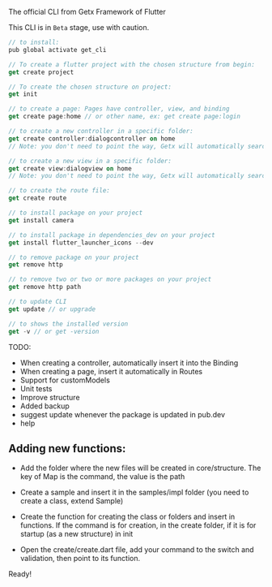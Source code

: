The official CLI from Getx Framework of Flutter

This CLI is in `Beta` stage, use with caution.

```dart
// to install:
pub global activate get_cli 

// To create a flutter project with the chosen structure from begin:
get create project 

// To create the chosen structure on project:
get init 

// to create a page: Pages have controller, view, and binding
get create page:home // or other name, ex: get create page:login 

// to create a new controller in a specific folder:
get create controller:dialogcontroller on home
// Note: you don't need to point the way, Getx will automatically search for the home folder and insert your controller there.

// to create a new view in a specific folder:
get create view:dialogview on home
// Note: you don't need to point the way, Getx will automatically search for the home folder and insert your controller there.

// to create the route file:
get create route 

// to install package on your project
get install camera

// to install package in dependencies_dev on your project
get install flutter_launcher_icons --dev

// to remove package on your project
get remove http

// to remove two or two or more packages on your project
get remove http path

// to update CLI 
get update // or upgrade

// to shows the installed version 
get -v // or get -version 

```

TODO: 
- When creating a controller, automatically insert it into the Binding
- When creating a page, insert it automatically in Routes
- Support for customModels
- Unit tests
- Improve structure
- Added backup
- suggest update whenever the package is updated in pub.dev
- help

## Adding new functions:
- Add the folder where the new files will be created in core/structure. The key of Map is the command, the value is the path

- Create a sample and insert it in the samples/impl folder (you need to create a class, extend Sample)

- Create the function for creating the class or folders and insert in functions. If the command is for creation, in the create folder, if it is for startup (as a new structure) in init

- Open the create/create.dart file, add your command to the switch and validation, then point to its function.


Ready!
